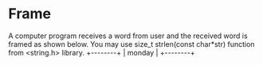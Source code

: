 # Frame
A computer program receives a word from user and the received word is framed as shown below. You may use size_t strlen(const char*str) function from &lt;string.h> library.
+--------+
| monday |
+--------+
